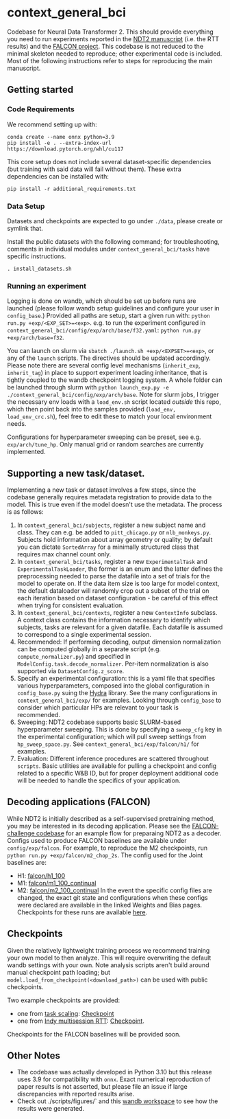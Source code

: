 # context_general_bci
Codebase for Neural Data Transformer 2. This should provide everything you need to run experiments reported in the [NDT2 manuscript](https://www.biorxiv.org/content/10.1101/2023.09.18.558113v1) (i.e. the RTT results) and the [FALCON project](https://snel-repo.github.io/falcon). This codebase is not reduced to the minimal skeleton needed to reproduce; other experimental code is included. Most of the following instructions refer to steps for reproducing the main manuscript.


## Getting started

### Code Requirements
We recommend setting up with:
```
conda create --name onnx python=3.9
pip install -e . --extra-index-url https://download.pytorch.org/whl/cu117
```

This core setup does not include several dataset-specific dependencies (but training with said data will fail without them). These extra dependencies can be installed with:
```
pip install -r additional_requirements.txt
```

### Data Setup
Datasets and checkpoints are expected to go under `./data`, please create or symlink that.

Install the public datasets with the following command; for troubleshooting, comments in individual modules under `context_general_bci/tasks` have specific instructions.
```
. install_datasets.sh
```

### Running an experiment
Logging is done on wandb, which should be set up before runs are launched (please follow wandb setup guidelines and configure your user in `config_base`.)
Provided all paths are setup, start a given run with:
`python run.py +exp/<EXP_SET>=<exp>`.
e.g. to run the experiment configured in `context_general_bci/config/exp/arch/base/f32.yaml`: `python run.py +exp/arch/base=f32`.

You can launch on slurm via `sbatch ./launch.sh +exp/<EXPSET>=<exp>`, or any of the `launch` scripts. The directives should be updated accordingly. Please note there are several config level mechanisms (`inherit_exp`, `inherit_tag`) in place to support experiment loading inheritance, that is tightly coupled to the wandb checkpoint logging system.
A whole folder can be launched through slurm with `python launch_exp.py -e ./context_general_bci/config/exp/arch/base`.
Note for slurm jobs, I trigger the necessary env loads with a `load_env.sh` script located _outside_ this repo, which then point back into the samples provided (`load_env, load_env_crc.sh`), feel free to edit these to match your local environment needs.

Configurations for hyperparameter sweeping can be preset, see e.g. `exp/arch/tune_hp`. Only manual grid or random searches are currently implemented.

## Supporting a new task/dataset.
Implementing a new task or dataset involves a few steps, since the codebase generally requires metadata registration to provide data to the model. This is true even if the model doesn't use the metadata. The process is as follows:
1. In `context_general_bci/subjects`, register a new subject name and class. They can e.g. be added to `pitt_chicago.py` or `nlb_monkeys.py`. Subjects hold information about array geometry or quality; by default you can dictate `SortedArray` for a minimally structured class that requires max channel count only.
2. In `context_general_bci/tasks`, register a new `ExperimentalTask` and `ExperimentalTaskLoader`, the former is an enum and the latter defines the preprocessing needed to parse the datafile into a set of trials for the model to operate on. If the data item size is too large for model context, the default dataloader will randomly crop out a subset of the trial on each iteration based on dataset configuration - be careful of this effect when trying for consistent evaluation.
3. In `context_general_bci/contexts`, register a new `ContextInfo` subclass. A context class contains the information necessary to identify which subjects, tasks are relevant for a given datafile. Each datafile is assumed to correspond to a single experimental session.
4. Recommended: If performing decoding, output dimension normalization can be computed globally in a separate script (e.g. `compute_normalizer.py`) and specified in `ModelConfig.task.decode_normalizer`. Per-item normalization is also supported via `DatasetConfig.z_score`.
5. Specify an experimental configuration: this is a yaml file that specifies various hyperparameters, composed into the global configuration in `config_base.py` suing the [Hydra](https://hydra.cc/) library. See the many configurations in `context_general_bci/exp/` for examples. Looking through `config_base` to consider which particular HPs are relevant to your task is recommended.
6. Sweeping: NDT2 codebase supports basic SLURM-based hyperparameter sweeping. This is done by specifying a `sweep_cfg` key in the experimental configuration; which will pull sweep settings from `hp_sweep_space.py`. See `context_general_bci/exp/falcon/h1/` for examples.
7. Evaluation: Different inference procedures are scattered throughout `scripts`. Basic utilities are available for pulling a checkpoint and config related to a specific W&B ID, but for proper deployment additional code will be needed to handle the specifics of your application.

## Decoding applications (FALCON)
While NDT2 is initially described as a self-supervised pretraining method, you may be interested in its decoding application. Please see the [FALCON-challenge codebase](https://github.com/snel-repo/falcon-challenge) for an example flow for preparaing NDT2 as a decoder. Configs used to produce FALCON baselines are available under `config/exp/falcon`. For example, to reproduce the M2 checkpoints, run `python run.py +exp/falcon/m2_chop_2s`.
The config used for the Joint baselines are:
- H1: [falcon/h1_100](https://wandb.ai/joelye9/context_general_bci/runs/8l13b722?nw=nwuserjoelye9)
- M1: [falcon/m1_100_continual](https://wandb.ai/joelye9/context_general_bci/runs/b6bzlvc1?nw=nwuserjoelye9)
- M2: [falcon/m2_100_continual](https://wandb.ai/joelye9/context_general_bci/runs/rbajwckl/overview?nw=nwuserjoelye9)
In the event the specific config files are changed, the exact git state and configurations when these configs were declared are available in the linked Weights and Bias pages.
Checkpoints for these runs are available [here](https://drive.google.com/drive/u/0/folders/1ijvmPcbyjHlLEoWWSSZrNm1bBojGgrZG).

## Checkpoints
Given the relatively lightweight training process we recommend training your own model to then analyze. This will require overwriting the default wandb settings with your own.
Note analysis scripts aren't build around manual checkpoint path loading; but `model.load_from_checkpoint(<download_path>)` can be used with public checkpoints.

Two example checkpoints are provided:
- one from [task scaling](https://wandb.ai/joelye9/context_general_bci/runs/ydv48n02?workspace=user-joelye9): [Checkpoint](https://drive.google.com/file/d/18UgglFKPu6ev5Db4xDtj7aOfzAX4aZy1/view?usp=share_link)
- one from [Indy multisession RTT](https://wandb.ai/joelye9/context_general_bci/runs/uych1wae?workspace=user-joelye9): [Checkpoint](https://drive.google.com/file/d/1hhC4n1UyiYjCcv1nlO6ESljNhr8qVlUF/view?usp=share_link).

Checkpoints for the FALCON baselines will be provided soon.


## Other Notes
- The codebase was actually developed in Python 3.10 but this release uses 3.9 for compatibility with `onnx`. Exact numerical reproduction of paper results is not asserted, but please file an issue if large discrepancies with reported results arise.
- Check out ./scripts/figures/` and this [wandb workspace](https://wandb.ai/joelye9/context_general_bci) to see how the results were generated.



